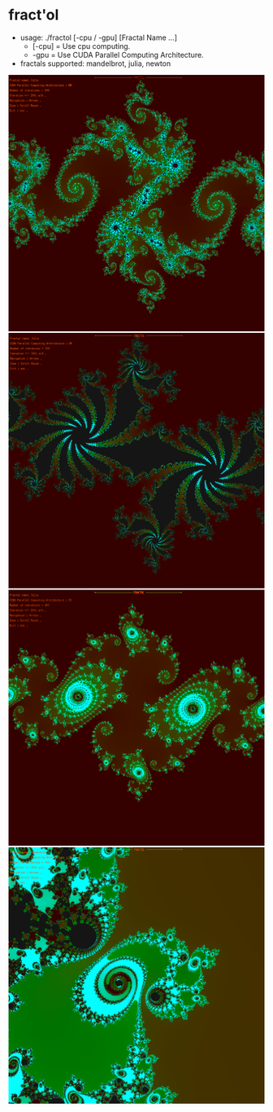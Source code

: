 fract'ol
=========

- usage: ./fractol [-cpu / -gpu]	[Fractal Name ...]
	* [-cpu] = Use cpu computing.
	* -gpu = Use CUDA Parallel Computing Architecture.
- fractals supported: mandelbrot, julia, newton

![alt tag](img/sc1.png)
![alt tag](img/sc2.png)
![alt tag](img/sc4.png)
![alt tag](img/sc3.png)
